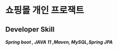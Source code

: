 쇼핑몰 개인 프로잭트
=============
Developer Skill
-------------
##### Spring boot , JAVA 11 ,Maven, MySQL,Spring JPA
